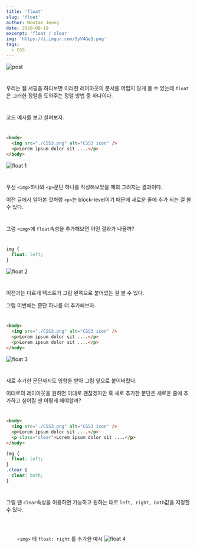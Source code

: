 ```yaml
---
title: 'float'
slug: 'float'
author: Wontae Jeong
date: 2020-08-19
excerpt: 'float / clear'
img: 'https://i.imgur.com/SyV4Ge3.png'
tags:
  - CSS
---
```


<img alt="post" src="https://i.imgur.com/9DbJzxE.jpg" />

#

우리는 웹 서핑을 하다보면 이러한 레이아웃의 문서를 어렵지 않게 볼 수 있는데
`float`은 그러한 정렬을 도와주는 정렬 방법 중 하나이다.

#

#

코드 예시를 보고 살펴보자.

#

```html
<body>
  <img src="./CSS3.png" alt="CSS3 icon" />
  <p>Lorem ipsum dolor sit ....</p>
</body>
```

<img alt="float 1" src="https://i.imgur.com/KNtBs10.jpg" />

#

우선 `<img>`하나와 `<p>`문단 하나를 작성해보았을 때의 그려지는 결과이다.

이전 글에서 알아본 것처럼 `<p>`는 block-level이기 때문에 새로운 줄에 추가 되는 걸 볼 수 있다.

#

그럼 `<img>`에 `float`속성을 추가해보면 어떤 결과가 나올까?

#

```css
img {
  float: left;
}
```

<img alt="float 2" src="https://i.imgur.com/L2dssPG.jpg" />

#

이전과는 다르게 텍스트가 그림 왼쪽으로 붙어있는 걸 볼 수 있다.

그럼 이번에는 문단 하나를 더 추가해보자.

#

```html
<body>
  <img src="./CSS3.png" alt="CSS3 icon" />
  <p>Lorem ipsum dolor sit ....</p>
  <p>Lorem ipsum dolor sit ....</p>
</body>
```

<img alt="float 3" src="https://i.imgur.com/xNLSSwK.jpg" />

#

새로 추가한 문단까지도 영향을 받아 그림 옆으로 붙어버렸다.

이대로의 레이아웃을 원하면 이대로 괜찮겠지만 혹 새로 추가한 문단은 새로운 줄에 추가하고 싶어질 땐 어떻게 해야할까?

#

```html
<body>
  <img src="./CSS3.png" alt="CSS3 icon" />
  <p>Lorem ipsum dolor sit ....</p>
  <p class="clear">Lorem ipsum dolor sit ....</p>
</body>
```

```css
img {
  float: left;
}
.clear {
  clear: both;
}
```

#

그럴 땐 `clear`속성을 이용하면 가능하고 원하는 대로 `left, right, both`값을 지정할 수 있다.

#

<p class="box" style="padding: 20px 30px">
<code>&lt;img&gt;</code> 에 <code style="margin-bottom: 20px">float: right</code> 를 추가한 예시

  <img alt="float 4" src="https://i.imgur.com/y1iMBsB.jpg"/>

</p>
